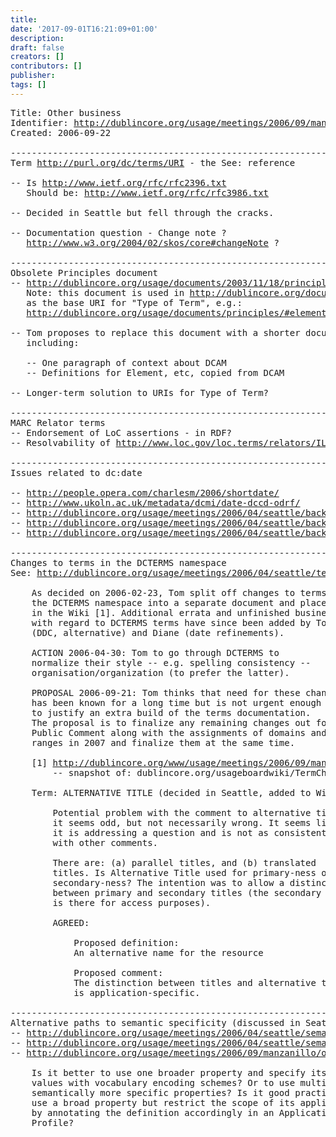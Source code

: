 ```yaml
---
title: 
date: '2017-09-01T16:21:09+01:00'
description: 
draft: false
creators: []
contributors: []
publisher: 
tags: []
---
```


<pre>
Title: Other business
Identifier: <a href="/usage/meetings/2006/09/manzanillo/other/html/">http://dublincore.org/usage/meetings/2006/09/manzanillo/other/html/</a>
Created: 2006-09-22

----------------------------------------------------------------------
Term <a href="http://purl.org/dc/terms/URI">http://purl.org/dc/terms/URI</a> - the See: reference

-- Is <a href="http://www.ietf.org/rfc/rfc2396.txt">http://www.ietf.org/rfc/rfc2396.txt</a>
   Should be: <a href="http://www.ietf.org/rfc/rfc3986.txt">http://www.ietf.org/rfc/rfc3986.txt</a>

-- Decided in Seattle but fell through the cracks.

-- Documentation question - Change note ?
   <a href="http://www.w3.org/2004/02/skos/core#changeNote">http://www.w3.org/2004/02/skos/core#changeNote</a> ?

----------------------------------------------------------------------
Obsolete Principles document
-- <a href="/usage/documents/2003/11/18/principles/">http://dublincore.org/usage/documents/2003/11/18/principles/</a>
   Note: this document is used in <a href="/documents/dcmi-terms/">http://dublincore.org/documents/dcmi-terms/</a>
   as the base URI for "Type of Term", e.g.:
   <a href="/usage/documents/principles/#element">http://dublincore.org/usage/documents/principles/#element</a>

-- Tom proposes to replace this document with a shorter document
   including:

   -- One paragraph of context about DCAM
   -- Definitions for Element, etc, copied from DCAM

-- Longer-term solution to URIs for Type of Term?

----------------------------------------------------------------------
MARC Relator terms
-- Endorsement of LoC assertions - in RDF?
-- Resolvability of <a href="http://www.loc.gov/loc.terms/relators/ILL">http://www.loc.gov/loc.terms/relators/ILL</a>

----------------------------------------------------------------------
Issues related to dc:date

-- <a href="http://people.opera.com/charlesm/2006/shortdate/">http://people.opera.com/charlesm/2006/shortdate/</a>
-- <a href="http://www.ukoln.ac.uk/metadata/dcmi/date-dccd-odrf/">http://www.ukoln.ac.uk/metadata/dcmi/date-dccd-odrf/</a>
-- <a href="/usage/meetings/2006/04/seattle/backburner/2005-08-10.rebecca-comments.txt">http://dublincore.org/usage/meetings/2006/04/seattle/backburner/2005-08-10.rebecca-comments.txt</a>
-- <a href="/usage/meetings/2006/04/seattle/backburner/2005-08-13.YearMonthDate-profile.txt">http://dublincore.org/usage/meetings/2006/04/seattle/backburner/2005-08-13.YearMonthDate-profile.txt</a>
-- <a href="/usage/meetings/2006/04/seattle/backburner/2005-08-22.douglas-campbell-long.txt">http://dublincore.org/usage/meetings/2006/04/seattle/backburner/2005-08-22.douglas-campbell-long.txt</a>

----------------------------------------------------------------------
Changes to terms in the DCTERMS namespace
See: <a href="/usage/meetings/2006/04/seattle/term-changes/index.shtml">http://dublincore.org/usage/meetings/2006/04/seattle/term-changes/index.shtml</a>

    As decided on 2006-02-23, Tom split off changes to terms of
    the DCTERMS namespace into a separate document and placed it
    in the Wiki [1]. Additional errata and unfinished business
    with regard to DCTERMS terms have since been added by Tom
    (DDC, alternative) and Diane (date refinements).

    ACTION 2006-04-30: Tom to go through DCTERMS to
    normalize their style -- e.g. spelling consistency --
    organisation/organization (to prefer the latter).

    PROPOSAL 2006-09-21: Tom thinks that need for these changes
    has been known for a long time but is not urgent enough
    to justify an extra build of the terms documentation.
    The proposal is to finalize any remaining changes out for
    Public Comment along with the assignments of domains and
    ranges in 2007 and finalize them at the same time.

    [1] <a href="/www/usage/meetings/2006/09/manzanillo/other/2006-09-21.TermChanges.pdf">http://dublincore.org/www/usage/meetings/2006/09/manzanillo/other/2006-09-21.TermChanges.pdf</a>
        -- snapshot of: dublincore.org/usageboardwiki/TermChanges

    Term: ALTERNATIVE TITLE (decided in Seattle, added to Wiki document)

        Potential problem with the comment to alternative title --
        it seems odd, but not necessarily wrong. It seems like
        it is addressing a question and is not as consistent
        with other comments.

        There are: (a) parallel titles, and (b) translated
        titles. Is Alternative Title used for primary-ness or
        secondary-ness? The intention was to allow a distinction
        between primary and secondary titles (the secondary title
        is there for access purposes).

        AGREED:

            Proposed definition:
            An alternative name for the resource

            Proposed comment:
            The distinction between titles and alternative titles
            is application-specific.

----------------------------------------------------------------------
Alternative paths to semantic specificity (discussed in Seattle, 2006-04-30)
-- <a href="/usage/meetings/2006/04/seattle/semantic-specificity/">http://dublincore.org/usage/meetings/2006/04/seattle/semantic-specificity/</a>
-- <a href="/usage/meetings/2006/04/seattle/semantic-specificity/2006-03-13.digest.txt">http://dublincore.org/usage/meetings/2006/04/seattle/semantic-specificity/2006-03-13.digest.txt</a>
-- <a href="/usage/meetings/2006/09/manzanillo/other/2006-04-30.notes.txt">http://dublincore.org/usage/meetings/2006/09/manzanillo/other/2006-04-30.notes.txt</a>

    Is it better to use one broader property and specify its
    values with vocabulary encoding schemes? Or to use multiple,
    semantically more specific properties? Is it good practice to
    use a broad property but restrict the scope of its application
    by annotating the definition accordingly in an Application
    Profile?

</pre>

